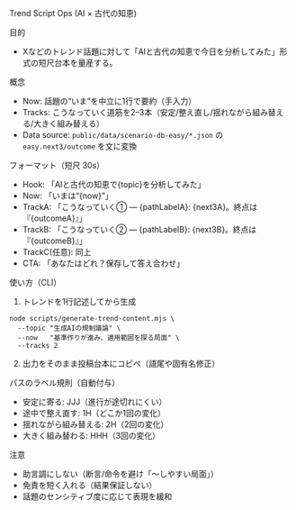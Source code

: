 Trend Script Ops (AI × 古代の知恵)

目的
- Xなどのトレンド話題に対して「AIと古代の知恵で今日を分析してみた」形式の短尺台本を量産する。

概念
- Now: 話題の“いま”を中立に1行で要約（手入力）
- Tracks: こうなっていく道筋を2–3本（安定/整え直し/揺れながら組み替える/大きく組み替える）
- Data source: `public/data/scenario-db-easy/*.json` の `easy.next3/outcome` を文に変換

フォーマット（短尺 30s）
- Hook: 「AIと古代の知恵で{topic}を分析してみた」
- Now: 「いまは“{now}”」
- TrackA: 「こうなっていく① — {pathLabelA}: {next3A}。終点は『{outcomeA}』」
- TrackB: 「こうなっていく② — {pathLabelB}: {next3B}。終点は『{outcomeB}』」
- TrackC(任意): 同上
- CTA: 「あなたはどれ？保存して答え合わせ」

使い方（CLI）
1) トレンドを1行記述してから生成
```
node scripts/generate-trend-content.mjs \
  --topic "生成AIの規制議論" \
  --now   "基準作りが進み、適用範囲を探る局面" \
  --tracks 2
```
2) 出力をそのまま投稿台本にコピペ（語尾や固有名修正）

パスのラベル規則（自動付与）
- 安定に寄る: JJJ（進行が途切れにくい）
- 途中で整え直す: 1H（どこか1回の変化）
- 揺れながら組み替える: 2H（2回の変化）
- 大きく組み替わる: HHH（3回の変化）

注意
- 助言調にしない（断言/命令を避け「〜しやすい局面」）
- 免責を短く入れる（結果保証しない）
- 話題のセンシティブ度に応じて表現を緩和

